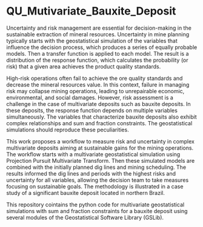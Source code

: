 # QU_Mutivariate_Bauxite_Deposit

Uncertainty and risk management are essential for decision-making in the sustainable extraction of mineral resources. Uncertainty in mine planning typically starts with the geostatistical simulation of the variables that influence the decision process, which produces a series of equally probable models. Then a transfer function is applied to each model. The result is a distribution of the response function, which calculates the probability (or risk) that a given area achieves the product quality standards. 

High-risk operations often fail to achieve the ore quality standards and decrease the mineral resources value. In this context, failure in managing risk may collapse mining operations, leading to unrepairable economic, environmental, and social damages. However, risk assessment is a challenge in the case of multivariate deposits such as bauxite deposits. In these deposits, the response function depends on multiple variables simultaneously. The variables that characterize bauxite deposits also exhibit complex relationships and sum and fraction constraints. The geostatistical simulations should reproduce these peculiarities. 

This work proposes a workflow to measure risk and uncertainty in complex multivariate deposits aiming at sustainable gains for the mining operations. The workflow starts with a multivariate geostatistical simulation using Projection Pursuit Multivariate Transform. Then these simulated models are combined with the initially planned dig lines and mining scheduling. The results informed the dig lines and periods with the highest risks and uncertainty for all variables, allowing the decision team to take measures focusing on sustainable goals. The methodology is illustrated in a case study of a significant bauxite deposit located in northern Brazil.


This repository cointains the python code for multivariate geostatistical simulations with sum and fraction constraints for a bauxite deposit using several modules of the Geostatistical Software Library (GSLib).
